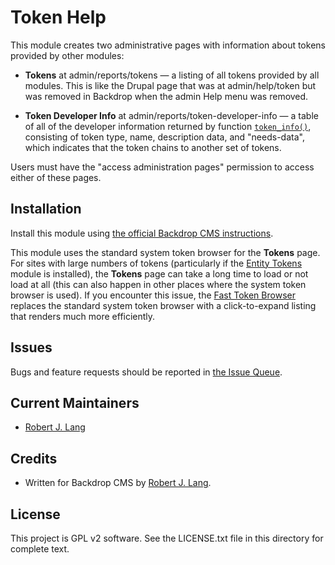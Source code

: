 Token Help
==========

This module creates two administrative pages with information about tokens provided by other modules:

* **Tokens** at admin/reports/tokens — a listing of all tokens provided by all modules. This is  like the Drupal page that was at admin/help/token but was removed in Backdrop when the admin Help menu was removed.

* **Token Developer Info** at admin/reports/token-developer-info — a table of all of the developer information returned by function [`token_info()`](https://docs.backdropcms.org/api/backdrop/core%21includes%21token.inc/function/token_info/1), consisting of token type, name, description data,  and "needs-data", which indicates that the token chains to another set of tokens.

Users must have the "access administration pages" permission to access either of these pages.

Installation
------------

Install this module using [the official Backdrop CMS instructions](  https://backdropcms.org/guide/modules).

This module uses the standard system token browser for the **Tokens** page. For sites with large numbers of tokens (particularly if the [Entity Tokens](https://backdropcms.org/project/entity_token) module is installed), the **Tokens** page can take a long time to load or not load at all (this can also happen in other places where the system token browser is used). If you encounter this issue, the [Fast Token Browser](https://backdropcms.org/project/fast_token_browser) replaces the standard system token browser with a click-to-expand listing that renders much more efficiently.

Issues
------

Bugs and feature requests should be reported in [the Issue Queue](https://github.com/backdrop-contrib/token_help/issues).

Current Maintainers
-------------------

- [Robert J. Lang](https://github.com/bugfolder)

Credits
-------

- Written for Backdrop CMS by [Robert J. Lang](https://github.com/bugfolder).

License
-------

This project is GPL v2 software.
See the LICENSE.txt file in this directory for complete text.

